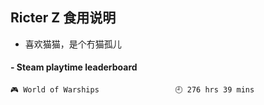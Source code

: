 ## Ricter Z 食用说明
- 喜欢猫猫，是个冇猫孤儿

<!-- steam-box start -->
#### - Steam playtime leaderboard
```text
🎮 World of Warships                 🕘 276 hrs 39 mins
```
<!-- Powered by https://github.com/YouEclipse/steam-box . -->
<!-- steam-box end -->
